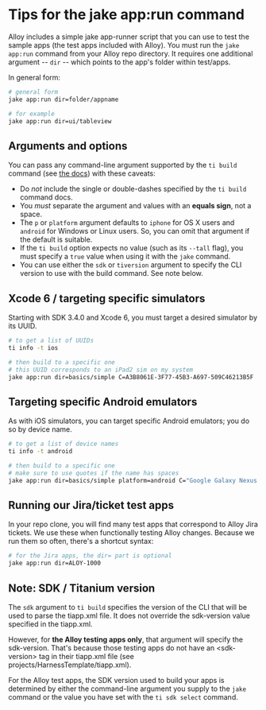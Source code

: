 # Tips for the jake app:run command

Alloy includes a simple jake app-runner script that you can use to test the sample apps (the test apps included with Alloy). You must run the `jake app:run` command from your Alloy repo directory. It requires one additional argument -- `dir` -- which points to the app's folder within test/apps.

In general form:

```bash
# general form
jake app:run dir=folder/appname

# for example
jake app:run dir=ui/tableview
```

## Arguments and options
You can pass any command-line argument supported by the `ti build` command (see <a href="http://docs.appcelerator.com/platform/latest/#!/guide/Titanium_Command-Line_Interface_Reference-section-35619828_TitaniumCommand-LineInterfaceReference-Build">the docs</a>) with these caveats:

* Do _not_ include the single or double-dashes specified by the `ti build` command docs.
* You _must_ separate the argument and values with an **equals sign**, not a space.
* The `p` or `platform` argument defaults to `iphone` for OS X users and `android` for Windows or Linux users. So, you can omit that argument if the default is suitable.
* If the `ti build` option expects no value (such as its `--tall` flag), you must specify a `true` value when using it with the `jake` command.
* You can use either the `sdk` or `tiversion` argument to specify the CLI version to use with the build command. See note below.

## Xcode 6 / targeting specific simulators

Starting with SDK 3.4.0 and Xcode 6, you must target a desired simulator by its UUID.

```bash
# to get a list of UUIDs
ti info -t ios

# then build to a specific one
# this UUID corresponds to an iPad2 sim on my system
jake app:run dir=basics/simple C=A3B8061E-3F77-45B3-A697-509C46213B5F
```

## Targeting specific Android emulators

As with iOS simulators, you can target specific Android emulators; you do so by device name.

```bash
# to get a list of device names
ti info -t android

# then build to a specific one
# make sure to use quotes if the name has spaces
jake app:run dir=basics/simple platform=android C="Google Galaxy Nexus - 4.3 - API 18 - 720x1280"
```
## Running our Jira/ticket test apps

In your repo clone, you will find many test apps that correspond to Alloy Jira tickets. We use these when functionally testing Alloy changes. Because we run them so often, there's a shortcut syntax:

```bash
# for the Jira apps, the dir= part is optional
jake app:run dir=ALOY-1000
```



## Note: SDK / Titanium version

The `sdk` argument to `ti build` specifies the version of the CLI that will be used to parse the tiapp.xml file. It does not override the sdk-version value specified in the tiapp.xml.

However, for **the Alloy testing apps only**, that argument will specify the sdk-version. That's because those testing apps do not have an &lt;sdk-version> tag in their tiapp.xml file (see projects/HarnessTemplate/tiapp.xml).

For the Alloy test apps, the SDK version used to build your apps is determined by either the command-line argument you supply to the `jake` command or the value you have set with the `ti sdk select` command.
